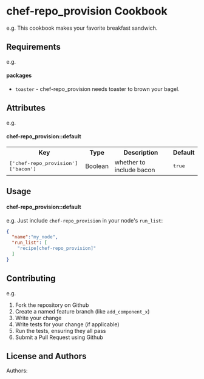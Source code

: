 chef-repo_provision Cookbook
=======================

e.g.
This cookbook makes your favorite breakfast sandwich.

Requirements
------------

e.g.
#### packages
- `toaster` - chef-repo_provision needs toaster to brown your bagel.

Attributes
----------

e.g.
#### chef-repo_provision::default
<table>
  <tr>
    <th>Key</th>
    <th>Type</th>
    <th>Description</th>
    <th>Default</th>
  </tr>
  <tr>
    <td><tt>['chef-repo_provision']['bacon']</tt></td>
    <td>Boolean</td>
    <td>whether to include bacon</td>
    <td><tt>true</tt></td>
  </tr>
</table>

Usage
-----
#### chef-repo_provision::default

e.g.
Just include `chef-repo_provision` in your node's `run_list`:

```json
{
  "name":"my_node",
  "run_list": [
    "recipe[chef-repo_provision]"
  ]
}
```

Contributing
------------

e.g.
1. Fork the repository on Github
2. Create a named feature branch (like `add_component_x`)
3. Write your change
4. Write tests for your change (if applicable)
5. Run the tests, ensuring they all pass
6. Submit a Pull Request using Github

License and Authors
-------------------
Authors: 
